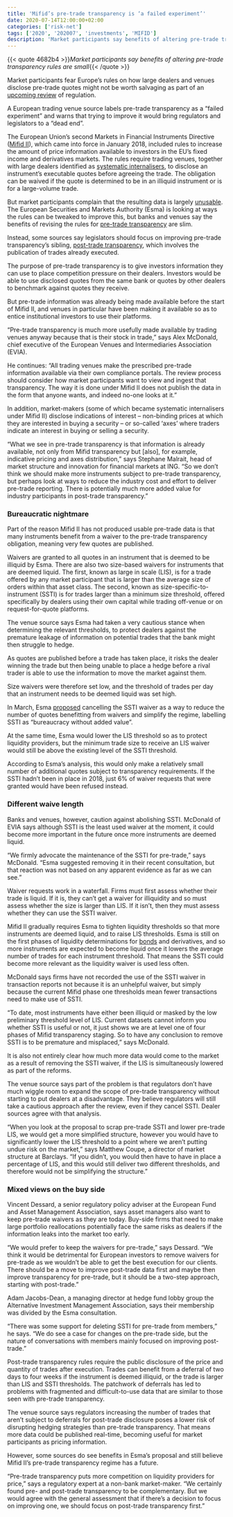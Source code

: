 ```yaml
---
title: 'Mifid’s pre-trade transparency is ‘a failed experiment’'
date: 2020-07-14T12:00:00+02:00
categories: ['risk-net']
tags: ['2020', '202007', 'investments', 'MIFID']
description: 'Market participants say benefits of altering pre-trade transparency rules are small'
---
```


{{< quote 4682b4 >}}_Market participants say benefits of altering pre-trade transparency rules are small_{{< /quote >}}

Market participants fear Europe’s rules on how large dealers and venues disclose pre-trade quotes might not be worth salvaging as part of an [upcoming review](https://www.risk.net/regulation/7154086/why-europes-markets-might-need-mifid-iii) of regulation.

A European trading venue source labels pre-trade transparency as a “failed experiment” and warns that trying to improve it would bring regulators and legislators to a “dead end”.

The European Union’s second Markets in Financial Instruments Directive ([Mifid II](https://www.risk.net/topics/markets-in-financial-instruments-directive-mifid)), which came into force in January 2018, included rules to increase the amount of price information available to investors in the EU’s fixed income and derivatives markets. The rules require trading venues, together with large dealers identified as [systematic internalisers](https://www.risk.net/topics/systematic-internaliser-si), to disclose an instrument’s executable quotes before agreeing the trade. The obligation can be waived if the quote is determined to be in an illiquid instrument or is for a large-volume trade.

But market participants complain that the resulting data is largely [unusable](https://www.risk.net/derivatives/6511801/use-cases-for-mifid-ii-data-prove-elusive). The European Securities and Markets Authority (Esma) is looking at ways the rules can be tweaked to improve this, but banks and venues say the benefits of revising the rules for [pre-trade transparency](https://www.risk.net/regulation/5379136/platforms-win-small-on-day-one-of-mifid-ii) are slim.

Instead, some sources say legislators should focus on improving pre-trade transparency’s sibling, [post-trade transparency](https://www.risk.net/regulation/7649641/improving-mifid-post-trade-transparency-splits-markets), which involves the publication of trades already executed.

The purpose of pre-trade transparency is to give investors information they can use to place competition pressure on their dealers. Investors would be able to use disclosed quotes from the same bank or quotes by other dealers to benchmark against quotes they receive.

But pre-trade information was already being made available before the start of Mifid II, and venues in particular have been making it available so as to entice institutional investors to use their platforms.

“Pre-trade transparency is much more usefully made available by trading venues anyway because that is their stock in trade,” says Alex McDonald, chief executive of the European Venues and Intermediaries Association (EVIA).

He continues: “All trading venues make the prescribed pre-trade information available via their own compliance portals. The review process should consider how market participants want to view and ingest that transparency. The way it is done under Mifid II does not publish the data in the form that anyone wants, and indeed no-one looks at it.”

In addition, market-makers (some of which became systematic internalisers under Mifid II) disclose indications of interest – non-binding prices at which they are interested in buying a security – or so-called ‘axes’ where traders indicate an interest in buying or selling a security.

“What we see in pre-trade transparency is that information is already available, not only from Mifid transparency but [also], for example, indicative pricing and axes distribution,” says Stephane Malrait, head of market structure and innovation for financial markets at ING. “So we don’t think we should make more instruments subject to pre-trade transparency, but perhaps look at ways to reduce the industry cost and effort to deliver pre-trade reporting. There is potentially much more added value for industry participants in post-trade transparency.”

### Bureaucratic nightmare

Part of the reason Mifid II has not produced usable pre-trade data is that many instruments benefit from a waiver to the pre-trade transparency obligation, meaning very few quotes are published.

Waivers are granted to all quotes in an instrument that is deemed to be illiquid by Esma. There are also two size-based waivers for instruments that are deemed liquid. The first, known as large in scale (LIS), is for a trade offered by any market participant that is larger than the average size of orders within that asset class. The second, known as size-specific-to-instrument (SSTI) is for trades larger than a minimum size threshold, offered specifically by dealers using their own capital while trading off-venue or on request-for-quote platforms.

The venue source says Esma had taken a very cautious stance when determining the relevant thresholds, to protect dealers against the premature leakage of information on potential trades that the bank might then struggle to hedge.

As quotes are published before a trade has taken place, it risks the dealer winning the trade but then being unable to place a hedge before a rival trader is able to use the information to move the market against them.

Size waivers were therefore set low, and the threshold of trades per day that an instrument needs to be deemed liquid was set high.

In March, Esma [proposed](https://www.esma.europa.eu/press-news/esma-news/esma-consults-mifir-transparency-regime-non-equity-instruments) cancelling the SSTI waiver as a way to reduce the number of quotes benefitting from waivers and simplify the regime, labelling SSTI as “bureaucracy without added value”.

At the same time, Esma would lower the LIS threshold so as to protect liquidity providers, but the minimum trade size to receive an LIS waiver would still be above the existing level of the SSTI threshold.

According to Esma’s analysis, this would only make a relatively small number of additional quotes subject to transparency requirements. If the SSTI hadn’t been in place in 2018, just 6% of waiver requests that were granted would have been refused instead.

### Different waive length

Banks and venues, however, caution against abolishing SSTI. McDonald of EVIA says although SSTI is the least used waiver at the moment, it could become more important in the future once more instruments are deemed liquid.

“We firmly advocate the maintenance of the SSTI for pre-trade,” says McDonald. “Esma suggested removing it in their recent consultation, but that reaction was not based on any apparent evidence as far as we can see.”

Waiver requests work in a waterfall. Firms must first assess whether their trade is liquid. If it is, they can’t get a waiver for illiquidity and so must assess whether the size is larger than LIS. If it isn’t, then they must assess whether they can use the SSTI waiver.

Mifid II gradually requires Esma to tighten liquidity thresholds so that more instruments are deemed liquid, and to raise LIS thresholds. Esma is still on the first phases of liquidity determinations for [bonds](https://www.risk.net/regulation/5373181/only-1-of-bonds-caught-in-first-wave-of-mifid-transparency) and derivatives, and so more instruments are expected to become liquid once it lowers the average number of trades for each instrument threshold. That means the SSTI could become more relevant as the liquidity waiver is used less often.

McDonald says firms have not recorded the use of the SSTI waiver in transaction reports not because it is an unhelpful waiver, but simply because the current Mifid phase one thresholds mean fewer transactions need to make use of SSTI.

“To date, most instruments have either been illiquid or masked by the low preliminary threshold level of LIS. Current datasets cannot inform you whether SSTI is useful or not, it just shows we are at level one of four phases of Mifid transparency staging. So to have any conclusion to remove SSTI is to be premature and misplaced,” says McDonald.

It is also not entirely clear how much more data would come to the market as a result of removing the SSTI waiver, if the LIS is simultaneously lowered as part of the reforms.

The venue source says part of the problem is that regulators don’t have much wiggle room to expand the scope of pre-trade transparency without starting to put dealers at a disadvantage. They believe regulators will still take a cautious approach after the review, even if they cancel SSTI. Dealer sources agree with that analysis.

“When you look at the proposal to scrap pre-trade SSTI and lower pre-trade LIS, we would get a more simplified structure, however you would have to significantly lower the LIS threshold to a point where we aren’t putting undue risk on the market,” says Matthew Coupe, a director of market structure at Barclays. “If you didn’t, you would then have to have in place a percentage of LIS, and this would still deliver two different thresholds, and therefore would not be simplifying the structure.”

### Mixed views on the buy side

Vincent Dessard, a senior regulatory policy adviser at the European Fund and Asset Management Association, says asset managers also want to keep pre-trade waivers as they are today. Buy-side firms that need to make large portfolio reallocations potentially face the same risks as dealers if the information leaks into the market too early.

“We would prefer to keep the waivers for pre-trade,” says Dessard. “We think it would be detrimental for European investors to remove waivers for pre-trade as we wouldn’t be able to get the best execution for our clients. There should be a move to improve post-trade data first and maybe then improve transparency for pre-trade, but it should be a two-step approach, starting with post-trade.”

Adam Jacobs-Dean, a managing director at hedge fund lobby group the Alternative Investment Management Association, says their membership was divided by the Esma consultation.

“There was some support for deleting SSTI for pre-trade from members,” he says. “We do see a case for changes on the pre-trade side, but the nature of conversations with members mainly focused on improving post-trade.”

Post-trade transparency rules require the public disclosure of the price and quantity of trades after execution. Trades can benefit from a deferral of two days to four weeks if the instrument is deemed illiquid, or the trade is larger than LIS and SSTI thresholds. The patchwork of deferrals has led to problems with fragmented and difficult-to-use data that are similar to those seen with pre-trade transparency.

The venue source says regulators increasing the number of trades that aren’t subject to deferrals for post-trade disclosure poses a lower risk of disrupting hedging strategies than pre-trade transparency. That means more data could be published real-time, becoming useful for market participants as pricing information.

However, some sources do see benefits in Esma’s proposal and still believe Mifid II’s pre-trade transparency regime has a future.

“Pre-trade transparency puts more competition on liquidity providers for price,” says a regulatory expert at a non-bank market-maker. “We certainly found pre- and post-trade transparency to be complementary. But we would agree with the general assessment that if there’s a decision to focus on improving one, we should focus on post-trade transparency first.”

